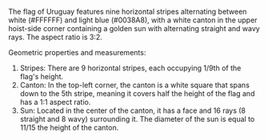 The flag of Uruguay features nine horizontal stripes alternating between white (#FFFFFF) and light blue (#0038A8), with a white canton in the upper hoist-side corner containing a golden sun with alternating straight and wavy rays. The aspect ratio is 3:2.

Geometric properties and measurements:

1. Stripes: There are 9 horizontal stripes, each occupying 1/9th of the flag's height.
2. Canton: In the top-left corner, the canton is a white square that spans down to the 5th stripe, meaning it covers half the height of the flag and has a 1:1 aspect ratio.
3. Sun: Located in the center of the canton, it has a face and 16 rays (8 straight and 8 wavy) surrounding it. The diameter of the sun is equal to 11/15 the height of the canton.